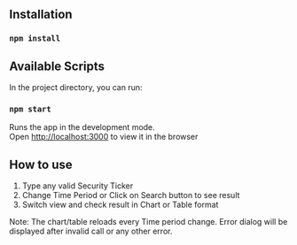 ## Installation

### `npm install`

## Available Scripts

In the project directory, you can run:

### `npm start`

Runs the app in the development mode.<br />
Open [http://localhost:3000](http://localhost:3000) to view it in the browser

## How to use
1. Type any valid Security Ticker 
2. Change Time Period or Click on Search button to see result
3. Switch view and check result in Chart or Table format<br />

Note: The chart/table reloads every Time period change.
Error dialog will be displayed after invalid call or any other error.
